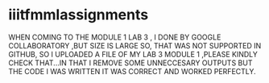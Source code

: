 # iiitfmmlassignments
WHEN COMING TO THE MODULE 1 LAB 3 , I DONE BY GOOGLE COLLABORATORY ,BUT SIZE IS LARGE SO, THAT WAS NOT SUPPORTED IN GITHUB, SO I UPLOADED A FILE OF MY LAB 3 MODULE 1 ,PLEASE KINDLY CHECK THAT...IN THAT I REMOVE SOME UNNECCESARY OUTPUTS BUT THE CODE I WAS WRITTEN IT WAS CORRECT AND WORKED PERFECTLY.
